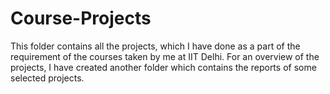 # Course-Projects
This folder contains all the projects, which I have done as a part of the requirement of the courses taken by me at IIT Delhi.
For an overview of the projects, I have created another folder which contains the reports of some selected projects.
